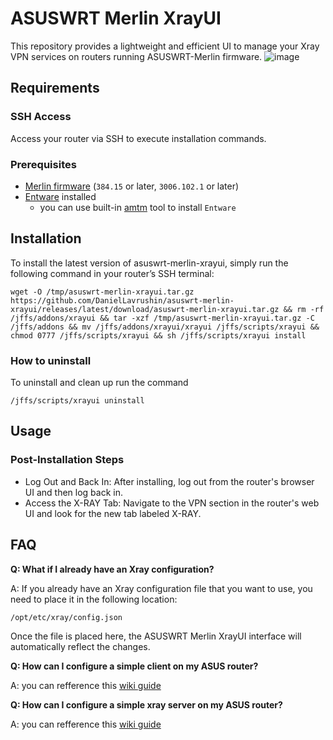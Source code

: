 # ASUSWRT Merlin XrayUI
This repository provides a lightweight and efficient UI to manage your Xray VPN services on routers running ASUSWRT-Merlin firmware.
![image](https://github.com/user-attachments/assets/0c838b4b-1e0f-4d26-b4ea-a1bc84ac0510)

## Requirements

### SSH Access 
Access your router via SSH to execute installation commands.

### Prerequisites
- [Merlin firmware](https://www.asuswrt-merlin.net/download) (`384.15` or later, `3006.102.1` or later)
- [Entware](https://github.com/Entware/Entware/wiki/Install-on-Asus-stock-firmware) installed
    - you can use built-in [amtm](https://diversion.ch/amtm.html) tool to install `Entware`

## Installation
To install the latest version of asuswrt-merlin-xrayui, simply run the following command in your router’s SSH terminal:
```shell
wget -O /tmp/asuswrt-merlin-xrayui.tar.gz https://github.com/DanielLavrushin/asuswrt-merlin-xrayui/releases/latest/download/asuswrt-merlin-xrayui.tar.gz && rm -rf /jffs/addons/xrayui && tar -xzf /tmp/asuswrt-merlin-xrayui.tar.gz -C /jffs/addons && mv /jffs/addons/xrayui/xrayui /jffs/scripts/xrayui && chmod 0777 /jffs/scripts/xrayui && sh /jffs/scripts/xrayui install
```
### How to uninstall
To uninstall and clean up run the command
```shell
/jffs/scripts/xrayui uninstall
```

## Usage
### Post-Installation Steps
- Log Out and Back In: After installing, log out from the router's browser UI and then log back in.
- Access the X-RAY Tab: Navigate to the VPN section in the router's web UI and look for the new tab labeled X-RAY.

## FAQ
**Q: What if I already have an Xray configuration?**

A: If you already have an Xray configuration file that you want to use, you need to place it in the following location:
```
/opt/etc/xray/config.json
```
Once the file is placed here, the ASUSWRT Merlin XrayUI interface will automatically reflect the changes.



**Q: How can I configure a simple client on my ASUS router?**

A: you can refference this [wiki guide](https://github.com/DanielLavrushin/asuswrt-merlin-xrayui/wiki/Xray-Client-Configuration-Guide)


**Q: How can I configure a simple xray server on my ASUS router?**

A: you can refference this [wiki guide](https://github.com/DanielLavrushin/asuswrt-merlin-xrayui/wiki/Xray-Server-Configuration-Guide)
